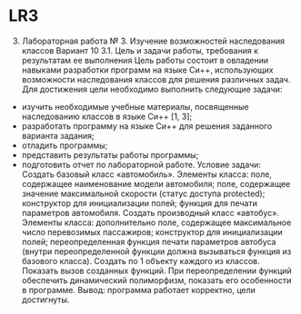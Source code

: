 # LR3
3. Лабораторная работа № 3. Изучение возможностей наследования
классов
Вариант 10
3.1. Цель и задачи работы, требования к результатам ее выполнения
Цель работы состоит в овладении навыками разработки программ на языке Си++,
использующих возможности наследования классов для решения различных задач. Для
достижения цели необходимо выполнить следующие задачи:
- изучить необходимые учебные материалы, посвященные наследованию классов в
языке Си++ [1, 3];
- разработать программу на языке Си++ для решения заданного варианта задания;
- отладить программы;
- представить результаты работы программы;
- подготовить отчет по лабораторной работе.
Условие задачи:
Создать базовый класс «автомобиль». Элементы класса: поле, содержащее
наименование модели автомобиля; поле, содержащее значение максимальной скорости
(статус доступа protected); конструктор для инициализации полей; функция для печати
параметров автомобиля. Создать производный класс «автобус». Элементы класса:
дополнительно поле, содержащее максимальное число перевозимых пассажиров;
конструктор для инициализации полей; переопределенная функция печати параметров
автобуса (внутри переопределенной функции должна вызываться функция из базового
класса). Создать по 1 объекту каждого из классов. Показать вызов созданных функций.
При переопределении функций обеспечить динамический полиморфизм, показать его
особенности в программе.
Вывод: программа работает корректно, цели достигнуты.
